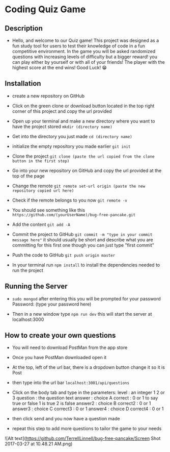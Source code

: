 # Coding Quiz Game



## Description

* Hello, and welcome to our Quiz game! This project was designed as a fun study tool for users to test their knowledge of code in a fun
competitive environment. In the game you will be asked randomized questions with increasing levels of difficulty but a bigger reward!
you can play either by yourself or with all of your friends! The player with the highest score at the end wins!
Good Luck! 😁


## Installation

* create a new repository on GitHub

* Click on the green clone or download button located in the top right corner of this project and copy the url provided

* Open up your terminal and make a new directory where you want to have the project stored `mkdir (directory name)`

* Get into the directory you just made `cd (directory name)`

* initialize the empty repository you  made earlier `git init`

* Clone the project `git clone (paste the url copied from the clone button in the first step)`

* Go into your new repository on GitHub and copy the url provided at the top of the page

* Change the remote `git remote set-url origin (paste the new repository copied url here)`

* Check if the remote belongs to you now `git remote -v`
* You should see something like this `https://github.com/(yourUserName)/bug-free-pancake.git`

* Add the content `git add -A`

* Commit the project to GitHub `git commit -m "type in your commit message here"`
 it should usually be short and describe what you are committing for this first one though you can just type "first commit"

* Push the code to GitHub `git push origin master`

* In your terminal run `npm install` to install the dependencies needed to run the project


## Running the Server

* `sudo mongod` after entering this you will be prompted for your password
Password: (type your password here)

* Then in a new window type `npm run dev` this will start the server at localhost:3000


## How to create your own questions

* You will need to download PostMan from the app store

* Once you have PostMan downloaded open it

* At the top, left of the url bar, there is a dropdown button change it so it is Post

* then type into the url bar `localhost:3001/api/questions`

* Click on the body tab and type in the parameters:
level     : an integer 1 2 or 3
question  : the question text
answer    : choice A
correct   :  0 or 1 to say true or false 1 is true 2 is false
answer2   : choice B
correct2  : 0 or 1
answer3   : choice C
correct3  : 0 or 1
answer4   : choice D
correct4  : 0 or 1

* then click send and you now have a question made

* repeat this step to add more questions to tailor the game to your needs

![Alt text](https://github.com/TerrellLinnell/bug-free-pancake/Screen Shot 2017-03-27 at 10.48.21 AM.png)


##
